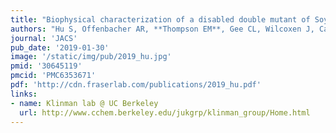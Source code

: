 ```yaml
---
title: "Biophysical characterization of a disabled double mutant of Soybean Lipoxygenase: the undoing of precise substrate positioning relative to metal cofactor and an identified dynamical network"
authors: "Hu S, Offenbacher AR, **Thompson EM**, Gee CL, Wilcoxen J, Carr CAM, Prigozhin DM, Yang V, Alber T, Britt RD, **Fraser JS**, Klinman JP"
journal: 'JACS'
pub_date: '2019-01-30'
image: '/static/img/pub/2019_hu.jpg'
pmid: '30645119'
pmcid: 'PMC6353671'
pdf: 'http://cdn.fraserlab.com/publications/2019_hu.pdf'
links:
- name: Klinman lab @ UC Berkeley
  url: http://www.cchem.berkeley.edu/jukgrp/klinman_group/Home.html
---
```

